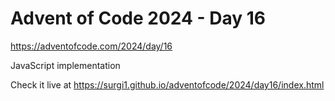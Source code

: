 # Advent of Code 2024 - Day 16

https://adventofcode.com/2024/day/16

JavaScript implementation

Check it live at https://surgi1.github.io/adventofcode/2024/day16/index.html